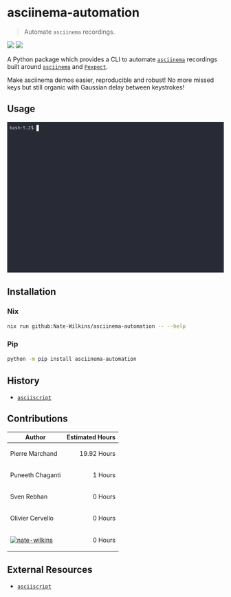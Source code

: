 
[//]: # "!!!!!!!!!!!!!!!!!!!!!!!!!!!!!!!!!!!!!!!!!!!!!!!!!"
[//]: # "!!!!!!                                     !!!!!!"
[//]: # "!!!!!!        >>>>> WARNING <<<<<          !!!!!!"
[//]: # "!!!!!!                                     !!!!!!"
[//]: # "!!!!!!     This file is autogenerated.     !!!!!!"
[//]: # "!!!!!!                                     !!!!!!"
[//]: # "!!!!!!        >>>>> WARNING <<<<<          !!!!!!"
[//]: # "!!!!!!                                     !!!!!!"
[//]: # "!!!!!!!!!!!!!!!!!!!!!!!!!!!!!!!!!!!!!!!!!!!!!!!!!"

# asciinema-automation

> Automate `asciinema` recordings.

[![](https://badge.fury.io/py/asciinema-automation.svg)](https://badge.fury.io/py/asciinema-automation)
[![](https://github.com/PierreMarchand20/asciinema_automation/actions/workflows/CI.yml/badge.svg)](https://github.com/PierreMarchand20/asciinema_automation/actions/workflows/CI.yml)

A Python package which provides a CLI to automate [`asciinema`](https://asciinema.org) recordings built around
[`asciinema`](https://asciinema.org) and [`Pexpect`](https://pexpect.readthedocs.io/).

Make asciinema demos easier, reproducible and robust! No more missed keys but still organic with Gaussian delay between keystrokes!

## Usage

![Demo](./examples/demos/hello_world.gif)

## Installation

### Nix

```bash
nix run github:Nate-Wilkins/asciinema-automation -- --help
```

### Pip

```bash
python -m pip install asciinema-automation
```

## History

- [`asciiscript`](https://github.com/christopher-dG/asciiscript)

## Contributions

| Author  | Estimated Hours |
| ------------- | ------------- |
| Pierre Marchand | <p align="right">19.92 Hours</p> |
| Puneeth Chaganti | <p align="right">1 Hours</p> |
| Sven Rebhan | <p align="right">0 Hours</p> |
| Olivier Cervello | <p align="right">0 Hours</p> |
| [![nate-wilkins](https://github.com/nate-wilkins.png?size=64)](https://github.com/nate-wilkins) | <p align="right">0 Hours</p> |

## External Resources

- [`asciiscript`](https://github.com/christopher-dG/asciiscript)

